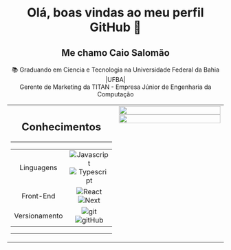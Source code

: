  <div align="center"> 
<h1> Olá, boas vindas ao meu perfil GitHub 👋</h1>
</div>



<table>
<tr valign="top"  >
 <div align="center"> 
 <h2> Me chamo <strong>Caio Salomão</strong> </h2>
<div align="center"> 
 📚 Graduando em Ciencia e Tecnologia na Universidade Federal da Bahia |UFBA| </br>
  Gerente de Marketing da TITAN - Empresa Júnior de Engenharia da Computação
</div>
<td height=100%>

<div align="center"> 

<h2>Conhecimentos</h2>
</div>

<hr>
<div align="center"> 
<table width = 100%>
  <tr>
    <td>
    <div align="center"> 
    Linguagens</td>  
    <td >
    <div align="center"> 
    <img aling="center" alt="Javascript" src="https://img.shields.io/badge/javascript-%23323330.svg?style=for-the-badge&logo=javascript&logoColor=%23F7DF1E"/> <img aling="center" alt="Typescript" src="https://img.shields.io/badge/typescript-%23007ACC.svg?style=for-the-badge&logo=typescript&logoColor=white"/></td>  
  </tr
  
  <tr>
  <div align="center"> 
  <td align="center">Front-End</td>
   <td>
    <div align="center"> 
    <img align="center" alt="React" src="https://img.shields.io/badge/react-%2320232a.svg?style=for-the-badge&logo=react&logoColor=%2361DAFB" />
  <img align="center" alt="Next" src="https://img.shields.io/badge/Next-black?style=for-the-badge&logo=next.js&logoColor=white" /></td>
  </tr>
 
  <tr>
  <div align="center"> 
  <td align="center">Versionamento</td>
   <td>
    <div align="center"> 
    <img align="center" alt="git" src="https://img.shields.io/badge/GIT-E44C30?style=for-the-badge&logo=git&logoColor=white" />
  <img align="center" alt="gitHub" src="https://img.shields.io/badge/GitHub-100000?style=for-the-badge&logo=github&logoColor=white" /></td>
  </tr>
</table>
</div>

<hr/>



</div>
</td>
<td valign="top" width=50%>

<div align="center"> 

</div>
  <div>
<img width="100%"  src="https://github-readme-stats.vercel.app/api?username=CaioSalo&show_icons=true&theme=dracula&include_all_commits=true&count_private=true"/>
<a href="https://github.com/CaioSalo"><img width="100%" src="https://github-readme-stats.vercel.app/api/top-langs/?username=CaioSalo&layout=compact&langs_count=7&theme=dracula"/>
 </div>
 
 

</td>
<tr>
</tr>
</table>
